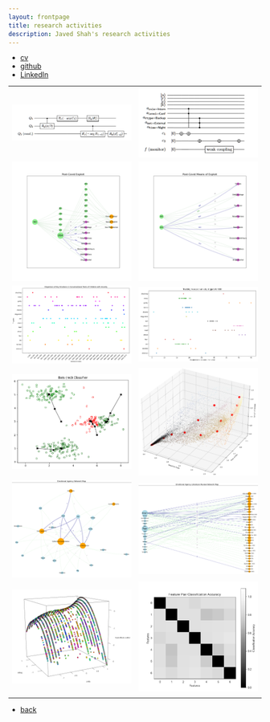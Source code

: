 ```yaml
---
layout: frontpage
title: research activities
description: Javed Shah's research activities
---
```


<div class="navbar">
  <div class="navbar-inner">
      <ul class="nav">
          <li><a href="{{ BASE_PATH }}/jshah-public.pdf">cv</a></li>
          <li><a href="https://github.com/javedmshah">github</a></li>
          <li><a href="https://linkedin.com/in/javedmaqboolshah">LinkedIn</a></li>
      </ul>
  </div>
</div>

<table class="wide">
<tr>
  <td class="left">
    <a href="pics/qlyapunov.html">
        <img style="float: center;" src="pics/qlyapunov.png" alt="Quantum Lyapunov Functions" title="Quantum Lyapunov Functions" />
    </a>
  </td>
  <td class="right">
  <a href="pics/psqa.html">
      <img style="float: center;" src="pics/psqa.png" alt="Policy Subversive Quantum Algorithms" title="Policy Subversive Quantum Algorithms" />
  </a>
  </td>
</tr>
<tr>
  <td class="left">
    <a href="pics/exploits.html">
        <img style="float: center;" src="pics/post_exploits.png" alt="Post-Covid19 Exploits" title="Pre Covid19 Exploit Map" />
    </a>
  </td>
  <td class="right">
  <a href="pics/exploits.html">
      <img style="float: center;" src="pics/post_subexploits.png" alt="Post-Covid19 means of exploits" title="Post Covid19 SubExploit Map" />
  </a>
  </td>
</tr>
<tr>
  <td class="left">
    <a href="pics/triggers.html">
        <img style="float: center;" src="pics/trigger_dispersion.png" alt="Dispersion plot for emotional triggers" title="Dispersion plot for emotional triggers" />
    </a>
  </td>
  <td class="right">
  <a href="pics/triggers.html">
      <img style="float: center;" src="pics/session_triggers.png" alt="Tracking in-session anxiety" title="Tracking in-session anxiety"/>
  </a>
  </td>
</tr>
<tr>
  <td class="left">
    <a href="pics/bots.html">
        <img style="float: center;" src="pics/bots.png" alt="Bots Classifier" title="K-Means Clustering" />
    </a>
  </td>
  <td class="right">
  <a href="pics/bots.html">
      <img style="float: center;" src="pics/suspicion.png" alt="Mapping bot likelihood with k-means" title="K-Means Clustering"/>
  </a>
  </td>
</tr>
<tr>
  <td class="left">
    <a href="pics/emotion_agency.html">
        <img style="float: center;" src="pics/final_coded_network_graph_emotion_agency.png" alt="Agency Network Graph" title="Feature Agency Network Modeling" />
    </a>
  </td>
  <td class="right">
  <a href="pics/emotion_agency.html">
      <img style="float: center;" src="pics/paper_final_coded_network_graph_emotion_agency.png" alt="Literature Review Network Graph" title="Feature Extraction from Literature Studies"/>
  </a>
  </td>
</tr>
<tr>
  <td class="left">
    <a href="pics/relheg.html">
        <img style="float: center;" src="pics/fixed_model_final.png" alt="modeling conflict" title="Generalized Linear Models for computational sociology" />
    </a>
  </td>
  <td class="right">
  <a href="pics/gtfeature.html">
      <img style="float: center;" src="pics/gt_feature_classes.png" alt="Pairwise feature classification accuracy" title="Game theory for feature analysis"/>
  </a>
  </td>
</tr>
<tr>
  <td class="left">

  </td>
</tr>
</table>

<div class="navbar">
  <div class="navbar-inner">
      <ul class="nav">
          <li><a href="index.html">back</a></li>
      </ul>
  </div>
</div>
